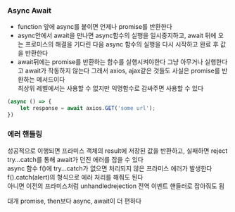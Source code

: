 ### Async Await
- function 앞에 async를 붙이면 언제나 promise를 반환한다
- async안에서 await을 만나면 async함수의 실행을 일시중지하고, await 뒤에 오는 프로미스의 해결을 기다린 다음 async 함수의 실행을 다시 시작하고 완료 후 값을 반환한다   
- await뒤에는 promise를 반환하는 함수를 실행시켜야한다 그냥 아무거나 실행한다고 await가 작동하지 않는다 그래서 axios, ajax같은 것들도 사실은 promise를 반환하는 메서드이다   
최상위 레벨에서는 사용할 수 없지만 익명함수로 감싸주면 사용할 수 있다   
```javascript
(async () => {
    let response = await axios.GET('some url');
})
```

### 에러 핸들링
성공적으로 이행되면 프라미스 객체의 result에 저장된 값을 반환하고, 실패하면 reject   
try...catch를 통해 await가 던진 에러를 잡을 수 있다   
async 함수 f()에 try...catch가 없으면 처리되지 않은 프라미스 에러가 발생한다   
f().catch(alert)의 형식으로 에러 처리를 해줘도 된다   
아니면 이전의 프라미스처럼 unhandledrejection 전역 이벤트 핸들러로 잡아줘도 됨   

대개 promise, then보다 async, await이 더 편하다   